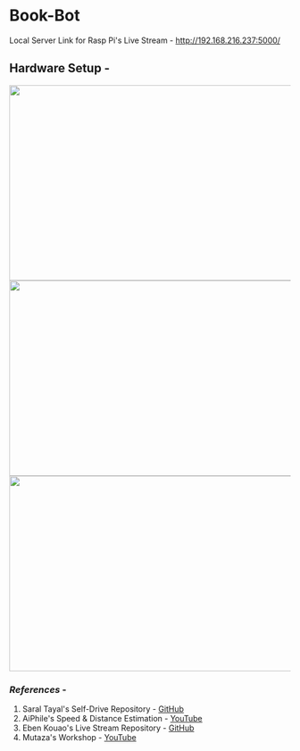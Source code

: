 # Book-Bot

Local Server Link for Rasp Pi's Live Stream - http://192.168.216.237:5000/

## Hardware Setup - 

<img src="https://github.com/souvik0306/Book-Bot/blob/master/Photos/b.jpeg" width="550" height="350">
<img src="https://github.com/souvik0306/Book-Bot/blob/master/Photos/c.jpeg" width="550" height="350">
<img src="https://github.com/souvik0306/Book-Bot/blob/master/Photos/a.jpeg" width="550" height="350">
<!-- <img src="https://github.com/souvik0306/Book-Bot/blob/master/Photos/d.jpeg" width="550" height="350">
 -->
 
### *References* - 
1. Saral Tayal's Self-Drive Repository - [GitHub](https://github.com/SaralTayal123/SelfDrive)
2. AiPhile's Speed & Distance Estimation - [YouTube](https://www.youtube.com/watch?v=DIxcLghsQ4Q&ab_channel=AiPhile)
3. Eben Kouao's Live Stream Repository - [GitHub](https://github.com/EbenKouao/pi-camera-stream-flask)
4. Mutaza's Workshop - [YouTube](https://www.youtube.com/channel/UCYUjYU5FveRAscQ8V21w81A)
